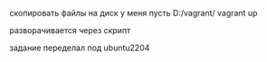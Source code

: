 скопировать файлы на диск у меня пусть D:/vagrant/
vagrant up

разворачивается через скрипт 

задание переделал под ubuntu2204
